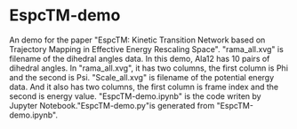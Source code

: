 # EspcTM-demo
An demo for the paper "EspcTM: Kinetic Transition Network based on Trajectory Mapping in Effective Energy Rescaling Space".
"rama_all.xvg" is filename of the dihedral angles data. In this demo, Ala12 has 10 pairs of dihedral angles. 
In "rama_all.xvg", it has two columns, the first column is Phi and the second is Psi.
"Scale_all.xvg" is filename of the potential energy data. And it also has two columns, the first column is frame index and the second is energy value.
"EspcTM-demo.ipynb" is the code writen by Jupyter Notebook."EspcTM-demo.py"is generated from "EspcTM-demo.ipynb".
